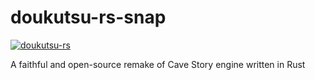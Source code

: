 # doukutsu-rs-snap

[![doukutsu-rs](https://snapcraft.io/doukutsu-rs/badge.svg)](https://snapcraft.io/doukutsu-rs)

A faithful and open-source remake of Cave Story engine written in Rust
